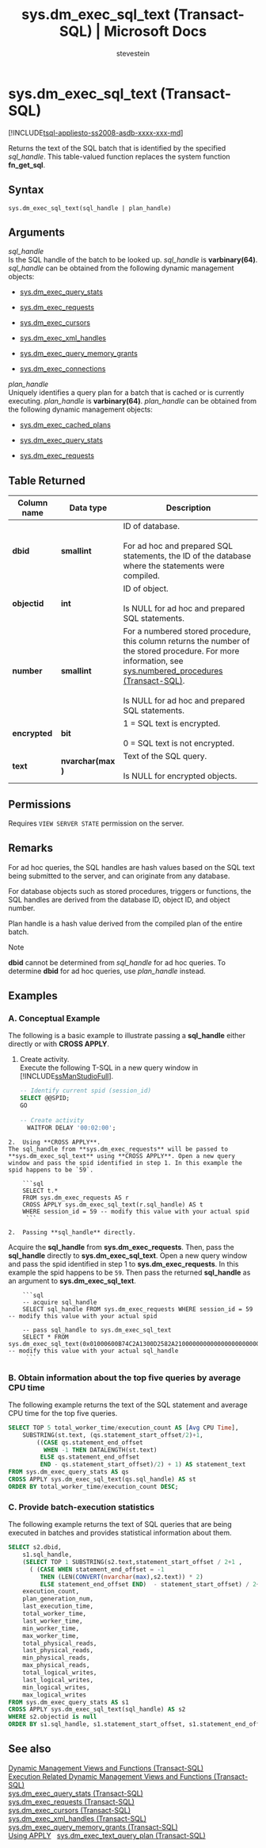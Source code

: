 ﻿---
title: "sys.dm_exec_sql_text (Transact-SQL) | Microsoft Docs"
ms.custom: ""
ms.date: "10/20/2017"
ms.prod: sql
ms.prod_service: "database-engine, sql-database"
ms.reviewer: ""
ms.suite: "sql"
ms.technology: system-objects
ms.tgt_pltfrm: ""
ms.topic: "language-reference"
f1_keywords: 
  - "dm_exec_sql_text"
  - "sys.dm_exec_sql_text"
  - "sys.dm_exec_sql_text_TSQL"
  - "dm_exec_sql_text_TSQL"
dev_langs: 
  - "TSQL"
helpviewer_keywords: 
  - "sys.dm_exec_sql_text dynamic management function"
ms.assetid: 61b8ad6a-bf80-490c-92db-58dfdff22a24
caps.latest.revision: 36
author: stevestein
ms.author: sstein
manager: craigg
monikerRange: "= azuresqldb-current || >= sql-server-2016 || = sqlallproducts-allversions"
---
# sys.dm_exec_sql_text (Transact-SQL)
[!INCLUDE[tsql-appliesto-ss2008-asdb-xxxx-xxx-md](../../includes/tsql-appliesto-ss2008-asdb-xxxx-xxx-md.md)]

  Returns the text of the SQL batch that is identified by the specified *sql_handle*. This table-valued function replaces the system function **fn_get_sql**.  
  
 
## Syntax  
  
```  
sys.dm_exec_sql_text(sql_handle | plan_handle)  
```  
  
## Arguments  
*sql_handle*  
Is the SQL handle of the batch to be looked up. *sql_handle* is **varbinary(64)**. *sql_handle* can be obtained from the following dynamic management objects:  
  
-   [sys.dm_exec_query_stats](../../relational-databases/system-dynamic-management-views/sys-dm-exec-query-stats-transact-sql.md)  
  
-   [sys.dm_exec_requests](../../relational-databases/system-dynamic-management-views/sys-dm-exec-requests-transact-sql.md)  
  
-   [sys.dm_exec_cursors](../../relational-databases/system-dynamic-management-views/sys-dm-exec-cursors-transact-sql.md)  
  
-   [sys.dm_exec_xml_handles](../../relational-databases/system-dynamic-management-views/sys-dm-exec-xml-handles-transact-sql.md)  
  
-   [sys.dm_exec_query_memory_grants](../../relational-databases/system-dynamic-management-views/sys-dm-exec-query-memory-grants-transact-sql.md)  
  
-   [sys.dm_exec_connections](../../relational-databases/system-dynamic-management-views/sys-dm-exec-connections-transact-sql.md)  
  
*plan_handle*  
Uniquely identifies a query plan for a batch that is cached or is currently executing. *plan_handle* is **varbinary(64)**. *plan_handle* can be obtained from the following dynamic management objects:  
  
-   [sys.dm_exec_cached_plans](../../relational-databases/system-dynamic-management-views/sys-dm-exec-cached-plans-transact-sql.md)  
  
-   [sys.dm_exec_query_stats](../../relational-databases/system-dynamic-management-views/sys-dm-exec-query-stats-transact-sql.md)  
  
-   [sys.dm_exec_requests](../../relational-databases/system-dynamic-management-views/sys-dm-exec-requests-transact-sql.md)   
  
## Table Returned  
  
|Column name|Data type|Description|  
|-----------------|---------------|-----------------|  
|**dbid**|**smallint**|ID of database.<br /><br /> For ad hoc and prepared SQL statements, the ID of the database where the statements were compiled.|  
|**objectid**|**int**|ID of object.<br /><br /> Is NULL for ad hoc and prepared SQL statements.|  
|**number**|**smallint**|For a numbered stored procedure, this column returns the number of the stored procedure. For more information, see [sys.numbered_procedures &#40;Transact-SQL&#41;](../../relational-databases/system-catalog-views/sys-numbered-procedures-transact-sql.md).<br /><br /> Is NULL for ad hoc and prepared SQL statements.|  
|**encrypted**|**bit**|1 = SQL text is encrypted.<br /><br /> 0 = SQL text is not encrypted.|  
|**text**|**nvarchar(max** **)**|Text of the SQL query.<br /><br /> Is NULL for encrypted objects.|  
  
## Permissions  
 Requires `VIEW SERVER STATE` permission on the server.  
  
## Remarks  
For ad hoc queries, the SQL handles are hash values based on the SQL text being submitted to the server, and can originate from any database. 

For database objects such as stored procedures, triggers or functions, the SQL handles are derived from the database ID, object ID, and object number. 

Plan handle is a hash value derived from the compiled plan of the entire batch. 

> [!NOTE]
> **dbid** cannot be determined from *sql_handle* for ad hoc queries. To determine **dbid** for ad hoc queries, use *plan_handle* instead.
  
## Examples 

### A. Conceptual Example
The following is a basic example to illustrate passing a **sql_handle** either directly or with **CROSS APPLY**.
  1.  Create activity.  
Execute the following T-SQL in a new query window in [!INCLUDE[ssManStudioFull](../../includes/ssmanstudiofull-md.md)].   
      ```sql
      -- Identify current spid (session_id)
      SELECT @@SPID;
      GO
  
      -- Create activity
        WAITFOR DELAY '00:02:00';
      ```
      
    2.  Using **CROSS APPLY**.  
    The sql_handle from **sys.dm_exec_requests** will be passed to **sys.dm_exec_sql_text** using **CROSS APPLY**. Open a new query window and pass the spid identified in step 1. In this example the spid happens to be `59`.

        ```sql
        SELECT t.*
        FROM sys.dm_exec_requests AS r
        CROSS APPLY sys.dm_exec_sql_text(r.sql_handle) AS t
        WHERE session_id = 59 -- modify this value with your actual spid
         ```      
 
    2.  Passing **sql_handle** directly.  
Acquire the **sql_handle** from **sys.dm_exec_requests**. Then, pass the **sql_handle** directly to **sys.dm_exec_sql_text**. Open a new query window and pass the spid identified in step 1 to **sys.dm_exec_requests**. In this example the spid happens to be `59`. Then pass the returned **sql_handle** as an argument to **sys.dm_exec_sql_text**.

        ```sql
        -- acquire sql_handle
        SELECT sql_handle FROM sys.dm_exec_requests WHERE session_id = 59  -- modify this value with your actual spid
        
        -- pass sql_handle to sys.dm_exec_sql_text
        SELECT * FROM sys.dm_exec_sql_text(0x01000600B74C2A1300D2582A2100000000000000000000000000000000000000000000000000000000000000) -- modify this value with your actual sql_handle
         ```      
    
  
### B. Obtain information about the top five queries by average CPU time  
 The following example returns the text of the SQL statement and average CPU time for the top five queries.  
  
```sql  
SELECT TOP 5 total_worker_time/execution_count AS [Avg CPU Time],  
    SUBSTRING(st.text, (qs.statement_start_offset/2)+1,   
        ((CASE qs.statement_end_offset  
          WHEN -1 THEN DATALENGTH(st.text)  
         ELSE qs.statement_end_offset  
         END - qs.statement_start_offset)/2) + 1) AS statement_text  
FROM sys.dm_exec_query_stats AS qs  
CROSS APPLY sys.dm_exec_sql_text(qs.sql_handle) AS st  
ORDER BY total_worker_time/execution_count DESC;  
```  
  
### C. Provide batch-execution statistics  
 The following example returns the text of SQL queries that are being executed in batches and provides statistical information about them.  
  
```sql  
SELECT s2.dbid,   
    s1.sql_handle,    
    (SELECT TOP 1 SUBSTRING(s2.text,statement_start_offset / 2+1 ,   
      ( (CASE WHEN statement_end_offset = -1   
         THEN (LEN(CONVERT(nvarchar(max),s2.text)) * 2)   
         ELSE statement_end_offset END)  - statement_start_offset) / 2+1))  AS sql_statement,  
    execution_count,   
    plan_generation_num,   
    last_execution_time,     
    total_worker_time,   
    last_worker_time,   
    min_worker_time,   
    max_worker_time,  
    total_physical_reads,   
    last_physical_reads,   
    min_physical_reads,    
    max_physical_reads,    
    total_logical_writes,   
    last_logical_writes,   
    min_logical_writes,   
    max_logical_writes    
FROM sys.dm_exec_query_stats AS s1   
CROSS APPLY sys.dm_exec_sql_text(sql_handle) AS s2    
WHERE s2.objectid is null   
ORDER BY s1.sql_handle, s1.statement_start_offset, s1.statement_end_offset;  
```  
  
## See also  
 [Dynamic Management Views and Functions &#40;Transact-SQL&#41;](../../relational-databases/system-dynamic-management-views/system-dynamic-management-views.md)   
 [Execution Related Dynamic Management Views and Functions &#40;Transact-SQL&#41;](../../relational-databases/system-dynamic-management-views/execution-related-dynamic-management-views-and-functions-transact-sql.md)   
 [sys.dm_exec_query_stats &#40;Transact-SQL&#41;](../../relational-databases/system-dynamic-management-views/sys-dm-exec-query-stats-transact-sql.md)   
 [sys.dm_exec_requests &#40;Transact-SQL&#41;](../../relational-databases/system-dynamic-management-views/sys-dm-exec-requests-transact-sql.md)   
 [sys.dm_exec_cursors &#40;Transact-SQL&#41;](../../relational-databases/system-dynamic-management-views/sys-dm-exec-cursors-transact-sql.md)   
 [sys.dm_exec_xml_handles &#40;Transact-SQL&#41;](../../relational-databases/system-dynamic-management-views/sys-dm-exec-xml-handles-transact-sql.md)   
 [sys.dm_exec_query_memory_grants &#40;Transact-SQL&#41;](../../relational-databases/system-dynamic-management-views/sys-dm-exec-query-memory-grants-transact-sql.md)   
 [Using APPLY](../../t-sql/queries/from-transact-sql.md#using-apply)   
 [sys.dm_exec_text_query_plan &#40;Transact-SQL&#41;](../../relational-databases/system-dynamic-management-views/sys-dm-exec-text-query-plan-transact-sql.md)  

